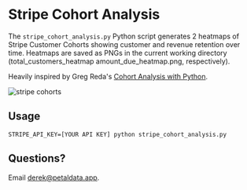 # Stripe Cohort Analysis

The `stripe_cohort_analysis.py` Python script generates 2 heatmaps of Stripe Customer Cohorts showing customer and revenue retention over time. Heatmaps are saved as PNGs in the current working directory (total_customers_heatmap amount_due_heatmap.png, respectively).

Heavily inspired by Greg Reda's [Cohort Analysis with Python](http://www.gregreda.com/2015/08/23/cohort-analysis-with-python/).

![stripe cohorts](https://cdn-images-1.medium.com/max/1600/1*_lR0k3U8l26Mjc9xFV_ulw.png)


## Usage

```
STRIPE_API_KEY=[YOUR API KEY] python stripe_cohort_analysis.py
```

## Questions? 

Email derek@petaldata.app.